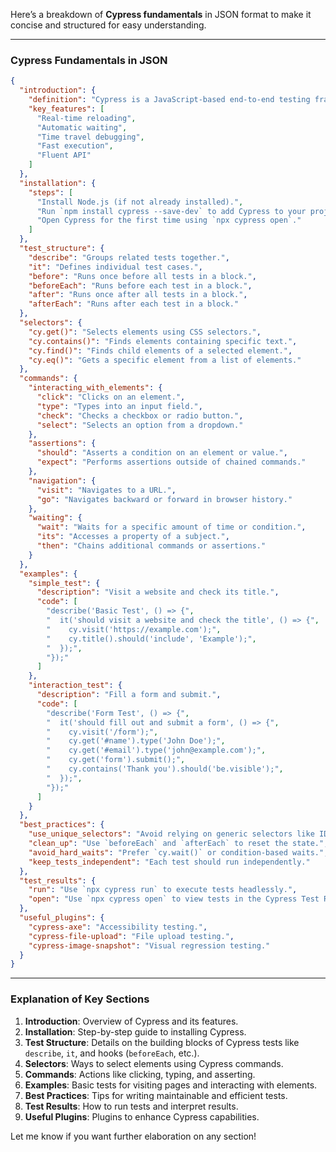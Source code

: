 Here’s a breakdown of **Cypress fundamentals** in JSON format to make it concise and structured for easy understanding.

---

### **Cypress Fundamentals in JSON**

```json
{
  "introduction": {
    "definition": "Cypress is a JavaScript-based end-to-end testing framework designed for modern web applications.",
    "key_features": [
      "Real-time reloading",
      "Automatic waiting",
      "Time travel debugging",
      "Fast execution",
      "Fluent API"
    ]
  },
  "installation": {
    "steps": [
      "Install Node.js (if not already installed).",
      "Run `npm install cypress --save-dev` to add Cypress to your project.",
      "Open Cypress for the first time using `npx cypress open`."
    ]
  },
  "test_structure": {
    "describe": "Groups related tests together.",
    "it": "Defines individual test cases.",
    "before": "Runs once before all tests in a block.",
    "beforeEach": "Runs before each test in a block.",
    "after": "Runs once after all tests in a block.",
    "afterEach": "Runs after each test in a block."
  },
  "selectors": {
    "cy.get()": "Selects elements using CSS selectors.",
    "cy.contains()": "Finds elements containing specific text.",
    "cy.find()": "Finds child elements of a selected element.",
    "cy.eq()": "Gets a specific element from a list of elements."
  },
  "commands": {
    "interacting_with_elements": {
      "click": "Clicks on an element.",
      "type": "Types into an input field.",
      "check": "Checks a checkbox or radio button.",
      "select": "Selects an option from a dropdown."
    },
    "assertions": {
      "should": "Asserts a condition on an element or value.",
      "expect": "Performs assertions outside of chained commands."
    },
    "navigation": {
      "visit": "Navigates to a URL.",
      "go": "Navigates backward or forward in browser history."
    },
    "waiting": {
      "wait": "Waits for a specific amount of time or condition.",
      "its": "Accesses a property of a subject.",
      "then": "Chains additional commands or assertions."
    }
  },
  "examples": {
    "simple_test": {
      "description": "Visit a website and check its title.",
      "code": [
        "describe('Basic Test', () => {",
        "  it('should visit a website and check the title', () => {",
        "    cy.visit('https://example.com');",
        "    cy.title().should('include', 'Example');",
        "  });",
        "});"
      ]
    },
    "interaction_test": {
      "description": "Fill a form and submit.",
      "code": [
        "describe('Form Test', () => {",
        "  it('should fill out and submit a form', () => {",
        "    cy.visit('/form');",
        "    cy.get('#name').type('John Doe');",
        "    cy.get('#email').type('john@example.com');",
        "    cy.get('form').submit();",
        "    cy.contains('Thank you').should('be.visible');",
        "  });",
        "});"
      ]
    }
  },
  "best_practices": {
    "use_unique_selectors": "Avoid relying on generic selectors like IDs.",
    "clean_up": "Use `beforeEach` and `afterEach` to reset the state.",
    "avoid_hard_waits": "Prefer `cy.wait()` or condition-based waits.",
    "keep_tests_independent": "Each test should run independently."
  },
  "test_results": {
    "run": "Use `npx cypress run` to execute tests headlessly.",
    "open": "Use `npx cypress open` to view tests in the Cypress Test Runner."
  },
  "useful_plugins": {
    "cypress-axe": "Accessibility testing.",
    "cypress-file-upload": "File upload testing.",
    "cypress-image-snapshot": "Visual regression testing."
  }
}
```

---

### **Explanation of Key Sections**

1. **Introduction**: Overview of Cypress and its features.
2. **Installation**: Step-by-step guide to installing Cypress.
3. **Test Structure**: Details on the building blocks of Cypress tests like `describe`, `it`, and hooks (`beforeEach`, etc.).
4. **Selectors**: Ways to select elements using Cypress commands.
5. **Commands**: Actions like clicking, typing, and asserting.
6. **Examples**: Basic tests for visiting pages and interacting with elements.
7. **Best Practices**: Tips for writing maintainable and efficient tests.
8. **Test Results**: How to run tests and interpret results.
9. **Useful Plugins**: Plugins to enhance Cypress capabilities.

Let me know if you want further elaboration on any section!



